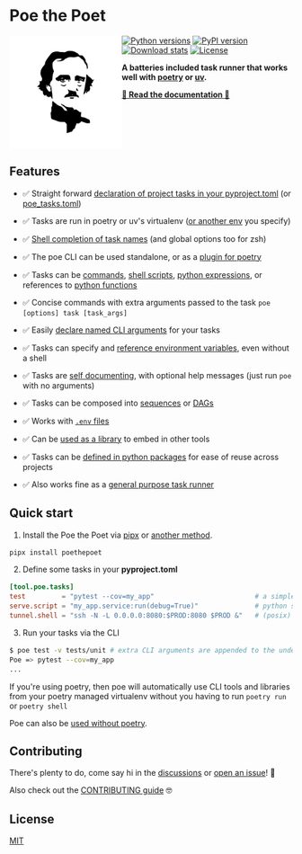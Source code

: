 # Poe the Poet

<img alt="Poe the Poet" src="https://raw.githubusercontent.com/nat-n/poethepoet/main/docs/_static/poe_logo_x2000.png" height="200" width="200" align="left"/>

[![Python versions](https://img.shields.io/badge/python-3.9%20%E2%80%93%203.13-blue)](https://pypi.org/project/poethepoet/)
[![PyPI version](https://img.shields.io/pypi/v/poethepoet.svg)](https://pypi.org/project/poethepoet/)
[![Download stats](https://img.shields.io/pypi/dm/poethepoet.svg)](https://pypistats.org/packages/poethepoet)
[![License](https://img.shields.io/pypi/l/ansicolortags.svg)](https://github.com/nat-n/poethepoet/blob/doc/init-sphinx/LICENSE)

**A batteries included task runner that works well with [poetry](https://python-poetry.org/) or [uv](https://docs.astral.sh/uv/).**

**[📖 Read the documentation 📖](https://poethepoet.natn.io/)**

<br clear="both"/>

## Features

- ✅ Straight forward [declaration of project tasks in your pyproject.toml](https://poethepoet.natn.io/tasks/index.html) (or [poe_tasks.toml](https://poethepoet.natn.io/guides/without_poetry.html#usage-without-pyproject-toml))

- ✅ Tasks are run in poetry or uv's virtualenv ([or another env](https://poethepoet.natn.io/index.html#usage-without-poetry) you specify)

- ✅ [Shell completion of task names](https://poethepoet.natn.io/installation.html#shell-completion) (and global options too for zsh)

- ✅ The poe CLI can be used standalone, or as a [plugin for poetry](https://poethepoet.natn.io/poetry_plugin.html)

- ✅ Tasks can be [commands](https://poethepoet.natn.io/tasks/task_types/cmd.html), [shell scripts](https://poethepoet.natn.io/tasks/task_types/shell.html), [python expressions](https://poethepoet.natn.io/tasks/task_types/expr.html), or references to [python functions](https://poethepoet.natn.io/tasks/task_types/script.html)

- ✅ Concise commands with extra arguments passed to the task `poe [options] task [task_args]`

- ✅ Easily [declare named CLI arguments](https://poethepoet.natn.io/guides/args_guide.html) for your tasks

- ✅ Tasks can specify and [reference environment variables](https://poethepoet.natn.io/tasks/task_types/cmd.html#ref-env-vars), even without a shell

- ✅ Tasks are [self documenting](https://poethepoet.natn.io/guides/help_guide.html), with optional help messages (just run `poe` with no arguments)

- ✅ Tasks can be composed into [sequences](https://poethepoet.natn.io/guides/composition_guide.html#composing-tasks-into-sequences) or [DAGs](https://poethepoet.natn.io/guides/composition_guide.html#composing-tasks-into-graphs)

- ✅ Works with [`.env` files](https://poethepoet.natn.io/tasks/options.html#loading-environment-variables-from-an-env-file)

- ✅ Can be [used as a library](https://poethepoet.natn.io/guides/library_guide.html) to embed in other tools

- ✅ Tasks can be [defined in python packages](https://poethepoet.natn.io/guides/packaged_tasks.html) for ease of reuse across projects

- ✅ Also works fine as a [general purpose task runner](https://poethepoet.natn.io/guides/without_poetry.html)


## Quick start

1. Install the Poe the Poet via [pipx](https://pypa.github.io/pipx/) or [another method](https://poethepoet.natn.io/installation.html).

  ```sh
  pipx install poethepoet
  ```

2. Define some tasks in your **pyproject.toml**

  ```toml
  [tool.poe.tasks]
  test         = "pytest --cov=my_app"                         # a simple command task
  serve.script = "my_app.service:run(debug=True)"              # python script based task
  tunnel.shell = "ssh -N -L 0.0.0.0:8080:$PROD:8080 $PROD &"   # (posix) shell based task
  ```

3. Run your tasks via the CLI

  ```sh
  $ poe test -v tests/unit # extra CLI arguments are appended to the underlying command
  Poe => pytest --cov=my_app
  ...
  ```

If you're using poetry, then poe will automatically use CLI tools and libraries from your poetry managed virtualenv without you having to run `poetry run` or `poetry shell`

Poe can also be [used without poetry](https://poethepoet.natn.io/guides/without_poetry.html).

## Contributing

There's plenty to do, come say hi in the [discussions](https://github.com/nat-n/poethepoet/discussions) or [open an issue](https://github.com/nat-n/poethepoet/issues)! 👋

Also check out the [CONTRIBUTING guide](https://github.com/nat-n/poethepoet/blob/main/.github/CONTRIBUTING.rst) 🤓


## License

[MIT](https://github.com/nat-n/poethepoet/blob/main/LICENSE)
